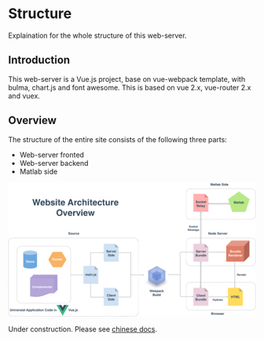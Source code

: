 # Structure

Explaination for the whole structure of this web-server.

## Introduction

This web-server is a Vue.js project, base on vue-webpack template, with bulma, chart.js and font awesome. This is based on vue 2.x, vue-router 2.x and vuex.

## Overview

The structure of the entire site consists of the following three parts:

* Web-server fronted
* Web-server backend
* Matlab side

![architecture](assets/architecture.png)

<p class="warning">

Under construction. Please see <a href="#" router-link="/zh-Hans/structure">chinese docs</a>.

</p>
